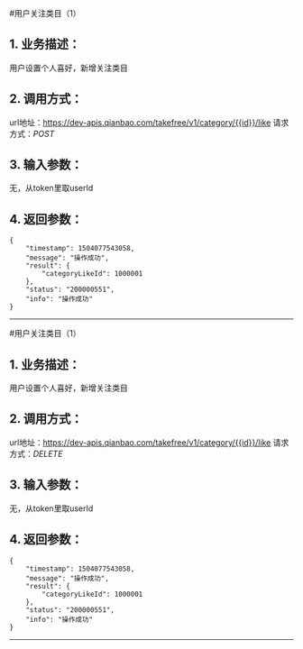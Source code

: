 #用户关注类目（1）
## 1. 业务描述：
用户设置个人喜好，新增关注类目

## 2. 调用方式：
url地址：https://dev-apis.qianbao.com/takefree/v1/category/{{id}}/like
请求方式：*POST*

## 3. 输入参数：
无，从token里取userId

## 4. 返回参数：
```
{
    "timestamp": 1504077543058,
    "message": "操作成功",
    "result": {
        "categoryLikeId": 1000001
    },
    "status": "200000551",
    "info": "操作成功"
}
```
***

#用户关注类目（1）
## 1. 业务描述：
用户设置个人喜好，新增关注类目

## 2. 调用方式：
url地址：https://dev-apis.qianbao.com/takefree/v1/category/{{id}}/like
请求方式：*DELETE*

## 3. 输入参数：
无，从token里取userId

## 4. 返回参数：
```
{
    "timestamp": 1504077543058,
    "message": "操作成功",
    "result": {
        "categoryLikeId": 1000001
    },
    "status": "200000551",
    "info": "操作成功"
}
```
***